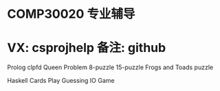 # COMP30020 专业辅导
# VX: csprojhelp 备注: github

Prolog clpfd Queen Problem 8-puzzle 15-puzzle Frogs and Toads puzzle 

Haskell Cards Play Guessing IO Game 
